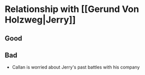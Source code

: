 # Relationship with [[Gerund Von Holzweg|Jerry]]
## Good
## Bad
- Callan is worried about Jerry's past battles with his company 